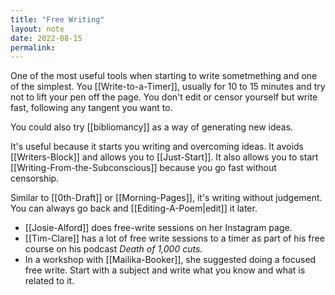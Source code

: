 ```yaml
---
title: "Free Writing"
layout: note
date: 2022-08-15
permalink:
---
```


One of the most useful tools when starting to write sometmething and one of the simplest. You  [[Write-to-a-Timer]], usually for 10 to 15 minutes and try not to lift your pen off the page. You don't edit or censor yourself but write fast, following any tangent you want to.

You could also try [[bibliomancy]] as a way of generating new ideas.

It's useful because it starts you writing and overcoming ideas. It avoids [[Writers-Block]] and allows you to [[Just-Start]]. It also allows you to start [[Writing-From-the-Subconscious]] because you go fast without censorship.

Similar to [[0th-Draft]] or [[Morning-Pages]], it's writing without judgement. You can always go back and [[Editing-A-Poem|edit]] it later.

-   [[Josie-Alford]] does free-write sessions on her Instagram page.
-   [[Tim-Clare]] has a lot of free write sessions to a timer as part of his free course on his podcast *Death of 1,000 cuts.*
-   In a workshop with [[Mailika-Booker]],</a> she suggested doing a focused free write. Start with a subject and write what you know and what is related to it.
